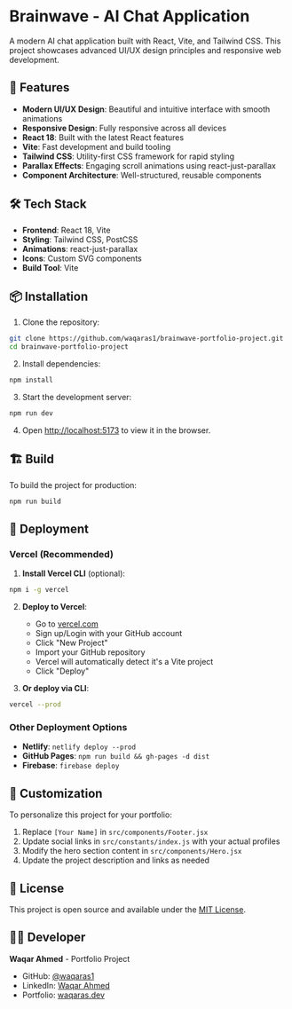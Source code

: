 # Brainwave - AI Chat Application

A modern AI chat application built with React, Vite, and Tailwind CSS. This project showcases advanced UI/UX design principles and responsive web development.

## 🚀 Features

- **Modern UI/UX Design**: Beautiful and intuitive interface with smooth animations
- **Responsive Design**: Fully responsive across all devices
- **React 18**: Built with the latest React features
- **Vite**: Fast development and build tooling
- **Tailwind CSS**: Utility-first CSS framework for rapid styling
- **Parallax Effects**: Engaging scroll animations using react-just-parallax
- **Component Architecture**: Well-structured, reusable components

## 🛠️ Tech Stack

- **Frontend**: React 18, Vite
- **Styling**: Tailwind CSS, PostCSS
- **Animations**: react-just-parallax
- **Icons**: Custom SVG components
- **Build Tool**: Vite

## 📦 Installation

1. Clone the repository:
```bash
git clone https://github.com/waqaras1/brainwave-portfolio-project.git
cd brainwave-portfolio-project
```

2. Install dependencies:
```bash
npm install
```

3. Start the development server:
```bash
npm run dev
```

4. Open [http://localhost:5173](http://localhost:5173) to view it in the browser.

## 🏗️ Build

To build the project for production:

```bash
npm run build
```

## 🚀 Deployment

### Vercel (Recommended)

1. **Install Vercel CLI** (optional):
```bash
npm i -g vercel
```

2. **Deploy to Vercel**:
   - Go to [vercel.com](https://vercel.com)
   - Sign up/Login with your GitHub account
   - Click "New Project"
   - Import your GitHub repository
   - Vercel will automatically detect it's a Vite project
   - Click "Deploy"

3. **Or deploy via CLI**:
```bash
vercel --prod
```

### Other Deployment Options

- **Netlify**: `netlify deploy --prod`
- **GitHub Pages**: `npm run build && gh-pages -d dist`
- **Firebase**: `firebase deploy`

## 📝 Customization

To personalize this project for your portfolio:

1. Replace `[Your Name]` in `src/components/Footer.jsx`
2. Update social links in `src/constants/index.js` with your actual profiles
3. Modify the hero section content in `src/components/Hero.jsx`
4. Update the project description and links as needed

## 📄 License

This project is open source and available under the [MIT License](LICENSE).

## 👨‍💻 Developer

**Waqar Ahmed** - Portfolio Project

- GitHub: [@waqaras1](https://github.com/waqaras1)
- LinkedIn: [Waqar Ahmed](https://linkedin.com/in/waqaras)
- Portfolio: [waqaras.dev](https://waqaras.dev)
